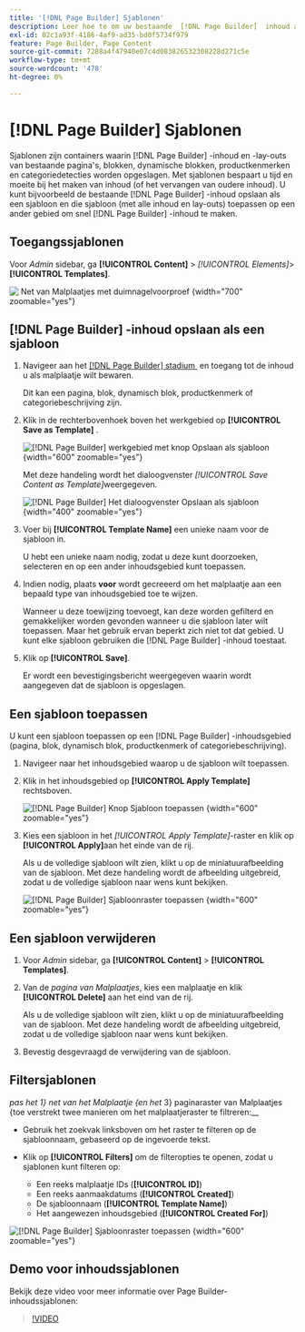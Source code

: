 ```yaml
---
title: '[!DNL Page Builder] Sjablonen'
description: Leer hoe te om uw bestaande  [!DNL Page Builder]  inhoud als malplaatje te bewaren, en dan dat malplaatje op een ander gebied toe te passen.
exl-id: 02c1a93f-4186-4af9-ad35-bd0f5734f979
feature: Page Builder, Page Content
source-git-commit: 7288a4f47940e07c4d083826532308228d271c5e
workflow-type: tm+mt
source-wordcount: '478'
ht-degree: 0%

---
```


# [!DNL Page Builder] Sjablonen

Sjablonen zijn containers waarin [!DNL Page Builder] -inhoud en -lay-outs van bestaande pagina&#39;s, blokken, dynamische blokken, productkenmerken en categoriedetecties worden opgeslagen. Met sjablonen bespaart u tijd en moeite bij het maken van inhoud (of het vervangen van oudere inhoud). U kunt bijvoorbeeld de bestaande [!DNL Page Builder] -inhoud opslaan als een sjabloon en die sjabloon (met alle inhoud en lay-outs) toepassen op een ander gebied om snel [!DNL Page Builder] -inhoud te maken.

## Toegangssjablonen

Voor _Admin_ sidebar, ga **[!UICONTROL Content]** > _[!UICONTROL Elements]_>**[!UICONTROL Templates]**.

![&#x200B; Net van Malplaatjes met duimnagelvoorproef &#x200B;](./assets/templates-list.png){width="700" zoomable="yes"}

## [!DNL Page Builder] -inhoud opslaan als een sjabloon

1. Navigeer aan het [[!DNL Page Builder]  stadium &#x200B;](workspace.md#stage) en toegang tot de inhoud u als malplaatje wilt bewaren.

   Dit kan een pagina, blok, dynamisch blok, productkenmerk of categoriebeschrijving zijn.

1. Klik in de rechterbovenhoek boven het werkgebied op **[!UICONTROL Save as Template]** .

   ![[!DNL Page Builder] werkgebied met knop Opslaan als sjabloon &#x200B;](./assets/pb-templates-saveastemplate-button.png){width="600" zoomable="yes"}

   Met deze handeling wordt het dialoogvenster _[!UICONTROL Save Content as Template]_&#x200B;weergegeven.

   ![[!DNL Page Builder] Het dialoogvenster Opslaan als sjabloon &#x200B;](./assets/pb-templates-save-dialog.png){width="400" zoomable="yes"}

1. Voer bij **[!UICONTROL Template Name]** een unieke naam voor de sjabloon in.

   U hebt een unieke naam nodig, zodat u deze kunt doorzoeken, selecteren en op een ander inhoudsgebied kunt toepassen.

1. Indien nodig, plaats **voor** wordt gecreeerd om het malplaatje aan een bepaald type van inhoudsgebied toe te wijzen.

   Wanneer u deze toewijzing toevoegt, kan deze worden gefilterd en gemakkelijker worden gevonden wanneer u die sjabloon later wilt toepassen. Maar het gebruik ervan beperkt zich niet tot dat gebied. U kunt elke sjabloon gebruiken die [!DNL Page Builder] -inhoud toestaat.

1. Klik op **[!UICONTROL Save]**.

   Er wordt een bevestigingsbericht weergegeven waarin wordt aangegeven dat de sjabloon is opgeslagen.

## Een sjabloon toepassen

U kunt een sjabloon toepassen op een [!DNL Page Builder] -inhoudsgebied (pagina, blok, dynamisch blok, productkenmerk of categoriebeschrijving).

1. Navigeer naar het inhoudsgebied waarop u de sjabloon wilt toepassen.

1. Klik in het inhoudsgebied op **[!UICONTROL Apply Template]** rechtsboven.

   ![[!DNL Page Builder] Knop Sjabloon toepassen &#x200B;](./assets/pb-templates-applytemplate-button.png){width="600" zoomable="yes"}

1. Kies een sjabloon in het _[!UICONTROL Apply Template]_-raster en klik op **[!UICONTROL Apply]**&#x200B;aan het einde van de rij.

   Als u de volledige sjabloon wilt zien, klikt u op de miniatuurafbeelding van de sjabloon. Met deze handeling wordt de afbeelding uitgebreid, zodat u de volledige sjabloon naar wens kunt bekijken.

   ![[!DNL Page Builder] Sjabloonraster toepassen &#x200B;](./assets/pb-templates-apply-slideout-nofilters.png){width="600" zoomable="yes"}

## Een sjabloon verwijderen

1. Voor _Admin_ sidebar, ga **[!UICONTROL Content]** > **[!UICONTROL Templates]**.

1. Van de _pagina van Malplaatjes_, kies een malplaatje en klik **[!UICONTROL Delete]** aan het eind van de rij.

   Als u de volledige sjabloon wilt zien, klikt u op de miniatuurafbeelding van de sjabloon. Met deze handeling wordt de afbeelding uitgebreid, zodat u de volledige sjabloon naar wens kunt bekijken.

1. Bevestig desgevraagd de verwijdering van de sjabloon.

## Filtersjablonen

_pas het 1&rbrace; net van het Malplaatje {en het_ 3} paginaraster van Malplaatjes &lbrace;toe verstrekt twee manieren om het malplaatjeraster te filtreren:__

- Gebruik het zoekvak linksboven om het raster te filteren op de sjabloonnaam, gebaseerd op de ingevoerde tekst.

- Klik op **[!UICONTROL Filters]** om de filteropties te openen, zodat u sjablonen kunt filteren op:

   - Een reeks malplaatje IDs (**[!UICONTROL ID]**)
   - Een reeks aanmaakdatums (**[!UICONTROL Created]**)
   - De sjabloonnaam (**[!UICONTROL Template Name]**)
   - Het aangewezen inhoudsgebied (**[!UICONTROL Created For]**)

![[!DNL Page Builder] Sjabloonraster toepassen &#x200B;](./assets/pb-templates-apply-slideout-withfilters.png){width="600" zoomable="yes"}

## Demo voor inhoudssjablonen

Bekijk deze video voor meer informatie over Page Builder-inhoudssjablonen:

>[!VIDEO](https://video.tv.adobe.com/v/343787?quality=12&learn=on)
